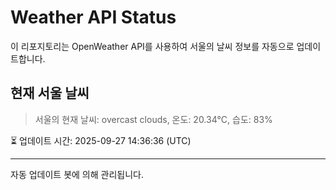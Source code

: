 
# Weather API Status

이 리포지토리는 OpenWeather API를 사용하여 서울의 날씨 정보를 자동으로 업데이트합니다.

## 현재 서울 날씨
> 서울의 현재 날씨: overcast clouds, 온도: 20.34°C, 습도: 83%

⏳ 업데이트 시간: 2025-09-27 14:36:36 (UTC)

---
자동 업데이트 봇에 의해 관리됩니다.
